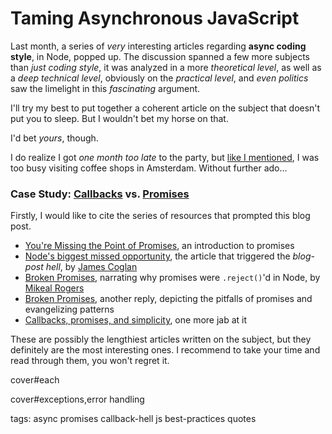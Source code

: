 # Taming Asynchronous JavaScript #

Last month, a series of _very_ interesting articles regarding **async coding style**, in Node, popped up. The discussion spanned a few more subjects than _just coding style_, it was analyzed in a more _theoretical level_, as well as a _deep technical level_, obviously on the _practical level_, and _even politics_ saw the limelight in this _fascinating_ argument.

I'll try my best to put together a coherent article on the subject that doesn't put you to sleep. But I wouldn't bet my horse on that.

I'd bet _yours_, though.

I do realize I got _one month too late_ to the party, but [like I mentioned](/the-architecture-of-productivity "The Architecture of Productivity"), I was too busy visiting coffee shops in Amsterdam. Without further ado...

### Case Study: [Callbacks](https://github.com/caolan/async "'async' callback library") vs. [Promises](https://github.com/kriskowal/q "'q' promise library") ###

Firstly, I would like to cite the series of resources that prompted this blog post.

- [You're Missing the Point of Promises](http://domenic.me/2012/10/14/youre-missing-the-point-of-promises "An introduction to promises"), an introduction to promises
- [Node's biggest missed opportunity](http://blog.jcoglan.com/2013/03/30/callbacks-are-imperative-promises-are-functional-nodes-biggest-missed-opportunity "James' post in favor of promises in Node"), the article that triggered the _blog-post hell_, by [James Coglan](https://github.com/jcoglan "James Coglan on GitHub")
- [Broken Promises](http://www.futurealoof.com/posts/broken-promises.html "Broken Promises, written by Mikeal Rogers"), narrating why promises were `.reject()`'d in Node, by [Mikeal Rogers](https://github.com/mikeal "Mikeal Rogers on GitHub")
- [Broken Promises](http://sealedabstract.com/code/broken-promises "Broken Promises, written by Drew Crawford, an iOS developer"), another reply, depicting the pitfalls of promises and evangelizing patterns
- [Callbacks, promises, and simplicity](http://blog.jcoglan.com/2013/04/01/callbacks-promises-and-simplicity ""), one more jab at it

These are possibly the lengthiest articles written on the subject, but they definitely are the most interesting ones. I recommend to take your time and read through them, you won't regret it.

cover#each

cover#exceptions,error handling


tags: async promises callback-hell js best-practices quotes
